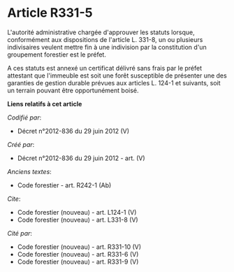 # Article R331-5

L'autorité administrative chargée d'approuver les statuts lorsque, conformément aux dispositions de l'article L. 331-8, un ou
plusieurs indivisaires veulent mettre fin à une indivision par la constitution d'un groupement forestier est le préfet.

A ces statuts est annexé un certificat délivré sans frais par le préfet attestant que l'immeuble est soit une forêt
susceptible de présenter une des garanties de gestion durable prévues aux articles L. 124-1 et suivants, soit un terrain
pouvant être opportunément boisé.

**Liens relatifs à cet article**

_Codifié par_:

  - Décret n°2012-836 du 29 juin 2012 (V)

_Créé par_:

  - Décret n°2012-836 du 29 juin 2012 - art. (V)

_Anciens textes_:

  - Code forestier - art. R242-1 (Ab)

_Cite_:

  - Code forestier (nouveau) - art. L124-1 (V)
  - Code forestier (nouveau) - art. L331-8 (V)

_Cité par_:

  - Code forestier (nouveau) - art. R331-10 (V)
  - Code forestier (nouveau) - art. R331-6 (V)
  - Code forestier (nouveau) - art. R331-9 (V)
